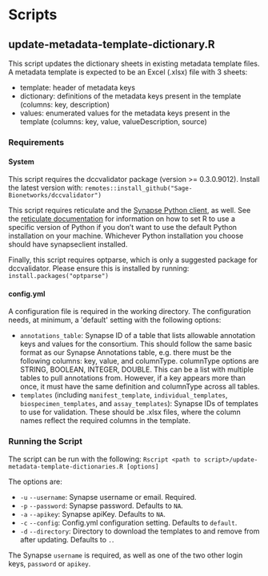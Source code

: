 # Scripts

## update-metadata-template-dictionary.R

This script updates the dictionary sheets in existing metadata template files. A metadata template is expected to be an Excel (.xlsx) file with 3 sheets:
- template: header of metadata keys
- dictionary: definitions of the metadata keys present in the template (columns: key, description)
- values: enumerated values for the metadata keys present in the template (columns: key, value, valueDescription, source)

### Requirements

#### System

This script requires the dccvalidator package (version >= 0.3.0.9012). Install the latest version with:
`remotes::install_github("Sage-Bionetworks/dccvalidator")`

This script requires reticulate and the [Synapse Python
client](https://pypi.org/project/synapseclient/), as well. See the [reticulate
documentation](https://rstudio.github.io/reticulate/#python-version) for
information on how to set R to use a specific version of Python if you
don’t want to use the default Python installation on your machine.
Whichever Python installation you choose should have synapseclient
installed.

Finally, this script requires optparse, which is only a suggested package for dccvalidator. Please ensure this is installed by running:
`install.packages("optparse")`

#### config.yml
A configuration file is required in the working directory. The configuration needs, at minimum, a 'default' setting with the following options:
- `annotations_table`: Synapse ID of a table that lists allowable annotation keys and values for the consortium. This should follow the same basic format as our Synapse Annotations table, e.g. there must be the following columns: key, value, and columnType. columnType options are STRING, BOOLEAN, INTEGER, DOUBLE. This can be a list with multiple tables to pull annotations from. However, if a key appears more than once, it must have the same definition and columnType across all tables.
- `templates` (including `manifest_template`, `individual_templates`, `biospecimen_templates`, and `assay_templates`): Synapse IDs of templates to use for validation. These should be .xlsx files, where the column names reflect the required columns in the template.

### Running the Script

The script can be run with the following:
`Rscript <path to script>/update-metadata-template-dictionaries.R [options]`

The options are:
- `-u` `--username`: Synapse username or email. Required.
- `-p` `--password`: Synapse password. Defaults to `NA`.
- `-a` `--apikey`: Synapse apiKey. Defaults to `NA`.
- `-c` `--config`: Config.yml configuration setting. Defaults to `default`.
- `-d` `--directory`: Directory to download the templates to and remove from after updating.
Defaults to `.`.

The Synapse `username` is required, as well as one of the two other login keys, `password` or `apikey`.
